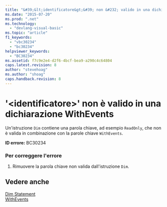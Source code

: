```yaml
---
title: "&#39;&lt;identificatore&gt;&#39; non &#232; valido in una dichiarazione WithEvents | Microsoft Docs"
ms.date: "2015-07-20"
ms.prod: ".net"
ms.technology: 
  - "devlang-visual-basic"
ms.topic: "article"
f1_keywords: 
  - "vbc30234"
  - "bc30234"
helpviewer_keywords: 
  - "BC30234"
ms.assetid: f7c9e2e4-d2f6-4bcf-bea9-a290c4c64804
caps.latest.revision: 8
author: "stevehoag"
ms.author: "shoag"
caps.handback.revision: 8
---
```

# &#39;&lt;identificatore&gt;&#39; non &#232; valido in una dichiarazione WithEvents
Un'istruzione `Dim` contiene una parola chiave, ad esempio `ReadOnly`, che non è valida in combinazione con la parole chiave `WithEvents`.  
  
 **ID errore:** BC30234  
  
### Per correggere l'errore  
  
1.  Rimuovere la parola chiave non valida dall'istruzione `Dim`.  
  
## Vedere anche  
 [Dim Statement](../../visual-basic/language-reference/statements/dim-statement.md)   
 [WithEvents](../../visual-basic/language-reference/modifiers/withevents.md)